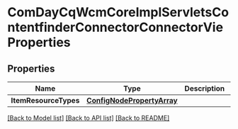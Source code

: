 # ComDayCqWcmCoreImplServletsContentfinderConnectorConnectorVieProperties

## Properties
Name | Type | Description | Notes
------------ | ------------- | ------------- | -------------
**ItemResourceTypes** | [**ConfigNodePropertyArray**](configNodePropertyArray.md) |  | [optional] 

[[Back to Model list]](../README.md#documentation-for-models) [[Back to API list]](../README.md#documentation-for-api-endpoints) [[Back to README]](../README.md)



